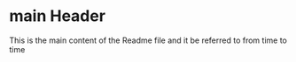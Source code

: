 # main Header 

This is the main content of the Readme file and it be referred to from time to time

